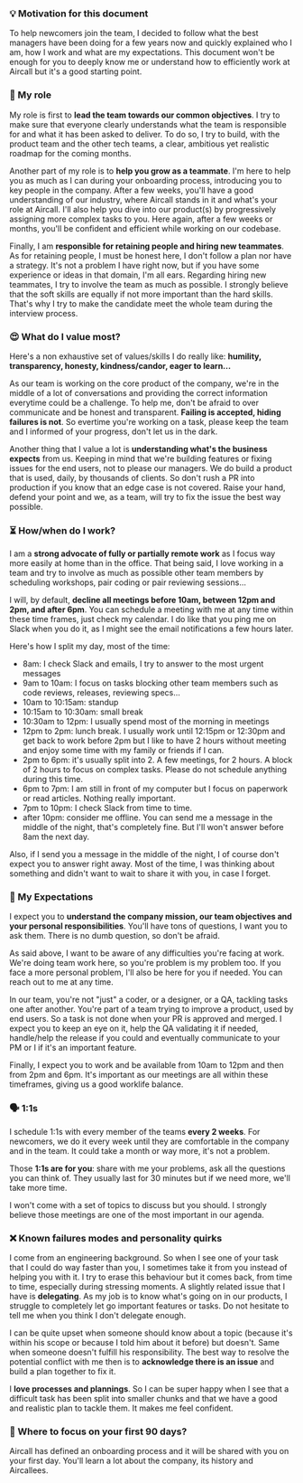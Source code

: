 ### 💡 Motivation for this document
To help newcomers join the team, I decided to follow what the best managers have been doing for a few years now and quickly explained who I am, how I work and what are my expectations. This document won't be enough for you to deeply know me or understand how to efficiently work at Aircall but it's a good starting point.

### 📝 My role
My role is first to **lead the team towards our common objectives**. I try to make sure that everyone clearly understands what the team is responsible for and what it has been asked to deliver. To do so, I try to build, with the product team and the other tech teams, a clear, ambitious yet realistic roadmap for the coming months. 

Another part of my role is to **help you grow as a teammate**. I'm here to help you as much as I can during your onboarding process, introducing you to key people in the company. After a few weeks, you'll have a good understanding of our industry, where Aircall stands in it and what's your role at Aircall. I'll also help you dive into our product(s) by progressively assigning more complex tasks to you. Here again, after a few weeks or months, you'll be confident and efficient while working on our codebase.

Finally, I am **responsible for retaining people and hiring new teammates**. As for retaining people, I must be honest here, I don't follow a plan nor have a strategy. It's not a problem I have right now, but if you have some experience or ideas in that domain, I'm all ears. Regarding hiring new teammates, I try to involve the team as much as possible. I strongly believe that the soft skills are equally if not more important than the hard skills. That's why I try to make the candidate meet the whole team during the interview process.

### 😍 What do I value most?
Here's a non exhaustive set of values/skills I do really like: **humility, transparency, honesty, kindness/candor, eager to learn...**   

As our team is working on the core product of the company, we're in the middle of a lot of conversations and providing the correct information everytime could be a challenge. To help me, don't be afraid to over communicate and be honest and transparent. **Failing is accepted, hiding failures is not**. So evertime you're working on a task, please keep the team and I informed of your progress, don't let us in the dark.

Another thing that I value a lot is **understanding what's the business expects** from us. Keeping in mind that we're building features or fixing issues for the end users, not to please our managers. We do build a product that is used, daily, by thousands of clients. So don't rush a PR into production if you know that an edge case is not covered. Raise your hand, defend your point and we, as a team, will try to fix the issue the best way possible.

### ⏳ How/when do I work?
I am a **strong advocate of fully or partially remote work** as I focus way more easily at home than in the office. That being said, I love working in a team and try to involve as much as possible other team members by scheduling workshops, pair coding or pair reviewing sessions...

I will, by default, **decline all meetings before 10am, between 12pm and 2pm, and after 6pm**. You can schedule a meeting with me at any time within these time frames, just check my calendar. I do like that you ping me on Slack when you do it, as I might see the email notifications a few hours later.

Here's how I split my day, most of the time:
* 8am: I check Slack and emails, I try to answer to the most urgent messages
* 9am to 10am: I focus on tasks blocking other team members such as code reviews, releases, reviewing specs...
* 10am to 10:15am: standup
* 10:15am to 10:30am: small break
* 10:30am to 12pm: I usually spend most of the morning in meetings
* 12pm to 2pm: lunch break. I usually work until 12:15pm or 12:30pm and get back to work before 2pm but I like to have 2 hours without meeting and enjoy some time with my family or friends if I can.
* 2pm to 6pm: it's usually split into 2. A few meetings, for 2 hours. A block of 2 hours to focus on complex tasks. Please do not schedule anything during this time.
* 6pm to 7pm: I am still in front of my computer but I focus on paperwork or read articles. Nothing really important.
* 7pm to 10pm: I check Slack from time to time.
* after 10pm: consider me offline. You can send me a message in the middle of the night, that's completely fine. But I'll won't answer before 8am the next day.

Also, if I send you a message in the middle of the night, I of course don't expect you to answer right away. Most of the time, I was thinking about something and didn't want to wait to share it with you, in case I forget.

### 🎯 My Expectations
I expect you to **understand the company mission, our team objectives and your personal responsibilities**. You'll have tons of questions, I want you to ask them. There is no dumb question, so don't be afraid.

As said above, I want to be aware of any difficulties you're facing at work. We're doing team work here, so you're problem is my problem too. If you face a more personal problem, I'll also be here for you if needed. You can reach out to me at any time.

In our team, you're not "just" a coder, or a designer, or a QA, tackling tasks one after another. You're part of a team trying to improve a product, used by end users. So a task is not done when your PR is approved and merged. I expect you to keep an eye on it, help the QA validating it if needed, handle/help the release if you could and eventually communicate to your PM or I if it's an important feature.

Finally, I expect you to work and be available from 10am to 12pm and then from 2pm and 6pm. It's important as our meetings are all within these timeframes, giving us a good worklife balance. 

### 🗣 1:1s

I schedule 1:1s with every member of the teams **every 2 weeks**. For newcomers, we do it every week until they are comfortable in the company and in the team. It could take a month or way more, it's not a problem.

Those **1:1s are for you**: share with me your problems, ask all the questions you can think of. They usually last for 30 minutes but if we need more, we'll take more time. 

I won't come with a set of topics to discuss but you should. I strongly believe those meetings are one of the most important in our agenda.

### ❌ Known failures modes and personality quirks

I come from an engineering background. So when I see one of your task that I could do way faster than you, I sometimes take it from you instead of helping you with it. I try to erase this behaviour but it comes back, from time to time, especially during stressing moments. A slightly related issue that I have is **delegating**. As my job is to know what's going on in our products, I struggle to completely let go important features or tasks. Do not hesitate to tell me when you think I don't delegate enough.

I can be quite upset when someone should know about a topic (because it's within his scope or because I told him about it before) but doesn't. Same when someone doesn't fulfill his responsibility. The best way to resolve the potential conflict with me then is to **acknowledge there is an issue** and build a plan together to 
fix it.

I **love processes and plannings**. So I can be super happy when I see that a difficult task has been split into smaller chunks and that we have a good and realistic plan to tackle them. It makes me feel confident.

### 📆 Where to focus on your first 90 days?
Aircall has defined an onboarding process and it will be shared with you on your first day. You'll learn a lot about the company, its history and Aircallees. 
